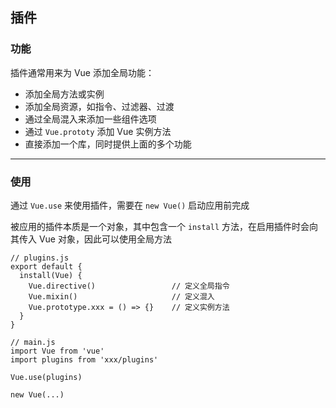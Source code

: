 ## 插件

### 功能

插件通常用来为 Vue 添加全局功能：

- 添加全局方法或实例
- 添加全局资源，如指令、过滤器、过渡
- 通过全局混入来添加一些组件选项
- 通过 `Vue.prototy` 添加 Vue 实例方法
- 直接添加一个库，同时提供上面的多个功能



------

### 使用

通过 `Vue.use` 来使用插件，需要在 `new Vue()` 启动应用前完成

被应用的插件本质是一个对象，其中包含一个 `install` 方法，在启用插件时会向其传入 Vue 对象，因此可以使用全局方法

```tsx
// plugins.js
export default {
  install(Vue) {
    Vue.directive()                 // 定义全局指令
    Vue.mixin()                     // 定义混入
    Vue.prototype.xxx = () => {}    // 定义实例方法
  }
}
```

```tsx
// main.js
import Vue from 'vue'
import plugins from 'xxx/plugins'

Vue.use(plugins)

new Vue(...)
```























